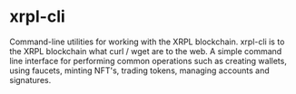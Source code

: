 # xrpl-cli
Command-line utilities for working with the XRPL blockchain. xrpl-cli is to the XRPL blockchain what curl / wget 
are to the web. A simple command line interface for performing common operations such as creating wallets, using faucets, 
minting NFT's, trading tokens, managing accounts and signatures. 
